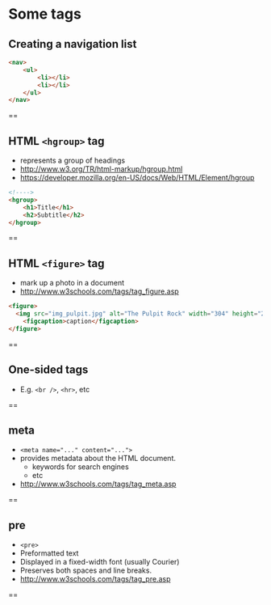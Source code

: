 # Some tags

## Creating a navigation list

```html
<nav>
    <ul>
        <li></li>
        <li></li>
    </ul>
</nav>
```

==

## HTML `<hgroup>` tag
- represents a group of headings
- http://www.w3.org/TR/html-markup/hgroup.html
- https://developer.mozilla.org/en-US/docs/Web/HTML/Element/hgroup

```html
<!---->
<hgroup>
    <h1>Title</h1>
    <h2>Subtitle</h2>
</hgroup>
```

==

## HTML `<figure>` tag
- mark up a photo in a document
- http://www.w3schools.com/tags/tag_figure.asp

```html
<figure>
  <img src="img_pulpit.jpg" alt="The Pulpit Rock" width="304" height="228">
    <figcaption>caption</figcaption>
</figure>
```

==

## One-sided tags
- E.g. `<br />`, `<hr>`, etc

==

## meta
- `<meta name="..." content="...">`
- provides metadata about the HTML document.
    + keywords for search engines
    + etc
- http://www.w3schools.com/tags/tag_meta.asp

==

## pre
- `<pre>`
- Preformatted text
- Displayed in a fixed-width font (usually Courier)
- Preserves both spaces and line breaks.
- http://www.w3schools.com/tags/tag_pre.asp

==


